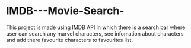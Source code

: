 # IMDB---Movie-Search-

This project is made using IMDB API in which there is a search bar where user can search any marvel characters, see infomation about characters and add there favourite characters to favourites list.